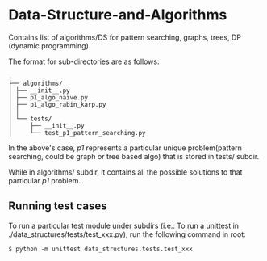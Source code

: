 # Data-Structure-and-Algorithms
Contains list of algorithms/DS for pattern searching, graphs, trees, DP (dynamic programming).


The format for sub-directories are as follows:
```
.
├── algorithms/
│ ├── __init__.py
│ ├── p1_algo_naive.py
│ ├── p1_algo_rabin_karp.py
│ │
│ └── tests/
│     ├── __init__.py
│     └── test_p1_pattern_searching.py
```

In the above's case, *p1* represents a particular unique problem(pattern searching, could be graph or tree based algo) that is stored
in tests/ subdir.


While in algorithms/ subdir, it contains all the possible solutions to
that particular *p1* problem.


## Running test cases
To run a particular test module under subdirs (i.e.: To run a unittest in ./data_structures/tests/test_xxx.py), run the following command in root:
```
$ python -m unittest data_structures.tests.test_xxx
```
